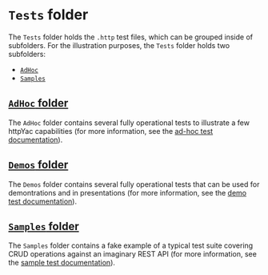 # `Tests` folder

The `Tests` folder holds the `.http` test files, which can be grouped inside of subfolders. For the illustration purposes, the `Tests` folder holds two subfolders:

- [`AdHoc`](#adhoc-folder)
- [`Samples`](#samples-folder)

## [`AdHoc` folder](AdHoc)

The `AdHoc` folder contains several fully operational tests to illustrate a few httpYac capabilities (for more information, see the [ad-hoc test documentation](AdHoc)).

## [`Demos` folder](Demos)

The `Demos` folder contains several fully operational tests that can be used for demontrations and in presentations (for more information, see the [demo test documentation](Demos)).

## [`Samples` folder](Samples)

The `Samples` folder contains a fake example of a typical test suite covering CRUD operations against an imaginary REST API (for more information, see the [sample test documentation](Samples)).
